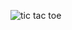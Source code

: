 ![tic tac toe](https://github.com/HabibaNiazi/tic-tac-toe/assets/146112297/ae8a7eb7-07b8-4861-93f8-51ce7d825ce2)

